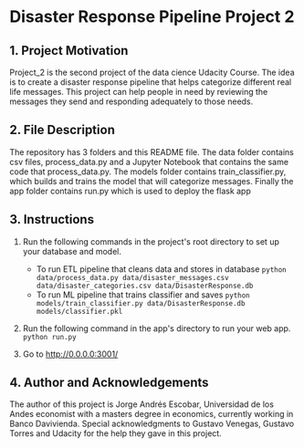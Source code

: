 # Disaster Response Pipeline Project 2

## 1. Project Motivation

  Project_2 is the second project of the data cience Udacity Course. The idea is to create a disaster response pipeline that helps categorize different real life messages.
  This project can help people in need by reviewing the messages they send and responding adequately to those needs. 
  

## 2. File Description

The repository has 3 folders and this README file. The data folder contains csv files,  process_data.py and a Jupyter Notebook that contains the same code that process_data.py. The models folder contains train_classifier.py, which builds and trains the model that will categorize messages. Finally the app folder contains run.py which is used to deploy the flask app 

## 3. Instructions

1. Run the following commands in the project's root directory to set up your database and model.

    - To run ETL pipeline that cleans data and stores in database
        `python data/process_data.py data/disaster_messages.csv data/disaster_categories.csv data/DisasterResponse.db`
    - To run ML pipeline that trains classifier and saves
        `python models/train_classifier.py data/DisasterResponse.db models/classifier.pkl`

2. Run the following command in the app's directory to run your web app.
    `python run.py`

3. Go to http://0.0.0.0:3001/


## 4. Author and Acknowledgements

  The author of this project is Jorge Andrés Escobar, Universidad de los Andes economist with a masters degree in economics, currently working in Banco Davivienda.
  Special acknowledgments to Gustavo Venegas, Gustavo Torres and Udacity for the help they gave in this project.

